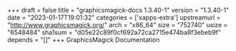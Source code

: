 +++
draft = false
title = "graphicsmagick-docs 1.3.40-1"
version = "1.3.40-1"
date = "2023-01-17T19:01:32"
categories = ['xapps-extra']
upstreamurl = "http://www.graphicsmagick.org/"
arch = "x86_64"
size = "752740"
usize = "6548484"
sha1sum = "d05e22c89f0cf692a72ca2715e474ba8f3ebeb9f"
depends = "[]"
+++
GraphicsMagick Documentation